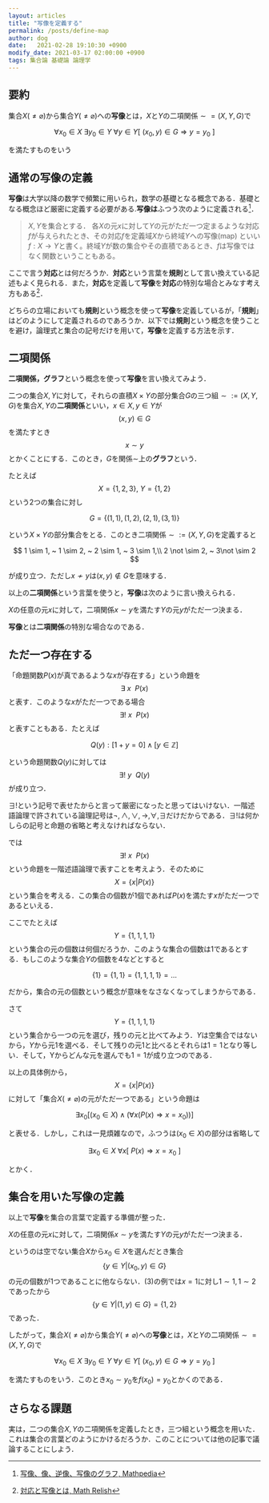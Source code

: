 ```yaml
---
layout: articles
title: "写像を定義する"
permalink: /posts/define-map
author: dog
date:   2021-02-28 19:10:30 +0900
modify_date: 2021-03-17 02:00:00 +0900
tags: 集合論 基礎論 論理学
---
```


## 要約

集合$X(\not = \varnothing)$から集合$Y(\not = \varnothing)$への**写像**とは，$X$と$Y$の二項関係$\sim = (X,Y,G)$で

$$
\forall x_0 \in X ~ \exists y_0 \in Y ~ \forall y \in Y [~ (x_0, y) \in G \Longrightarrow y = y_0 ~]
$$

を満たすものをいう

## 通常の写像の定義

**写像**は大学以降の数学で頻繁に用いられ，数学の基礎となる概念である．基礎となる概念ほど厳密に定義する必要がある.**写像は**ふつう次のように定義される[^mathpedia]．

> $X, Y$を集合とする．
> 各$X$の元$x$に対して$Y$の元がただ一つ定まるような対応$f$が与えられたとき、その対応$f$を定義域$X$から終域$Y$への写像(map) といい$f:X \longrightarrow Y$と書く。終域$Y$が数の集合やその直積であるとき、$f$は写像ではなく関数ということもある。

[^mathpedia]: [写像、像、逆像、写像のグラフ, Mathpedia](https://mathematicspedia.com/index.php?cmd=read&page=%E5%86%99%E5%83%8F%E3%80%81%E5%83%8F%E3%80%81%E9%80%86%E5%83%8F%E3%80%81%E5%86%99%E5%83%8F%E3%81%AE%E3%82%B0%E3%83%A9%E3%83%95&word=%E5%86%99%E5%83%8F#b5334b3a)

ここで言う**対応**とは何だろうか．**対応**という言葉を**規則**として言い換えている記述もよく見られる．また，**対応**を定義して**写像**を**対応**の特別な場合とみなす考え方もある[^correspond]．

[^correspond]: [対応と写像とは, Math Relish](https://mathrelish.com/mathematics/correspondence-and-map)

どちらの立場においても**規則**という概念を使って**写像**を定義しているが，「**規則**」はどのようにして定義されるのであろうか．以下では**規則**という概念を使うことを避け，論理式と集合の記号だけを用いて，**写像**を定義する方法を示す．

## 二項関係

**二項関係，グラフ**という概念を使って**写像**を言い換えてみよう．

二つの集合$X, Y$に対して，それらの直積$X \times Y$の部分集合$G$の三つ組$\sim := (X, Y, G)$を集合$X, Y$の**二項関係**といい，$x \in X, y \in Y$が
$$
(x, y) \in G
$$
を満たすとき
$$
x \sim y
$$
とかくことにする．このとき，$G$を関係$\sim$上の**グラフ**という．

たとえば
$$
X = \{1,2,3\}, ~ Y = \{1,2\}
$$
という2つの集合に対し

$$
G = \{(1,1), (1,2), (2,1), (3,1)\}
$$

という$X \times Y$の部分集合をとる．このとき二項関係$\sim := (X, Y, G)$を定義すると

$$
1 \sim 1, ~ 1 \sim 2, ~ 2 \sim 1, ~ 3 \sim 1,\\
2 \not \sim 2, ~ 3\not \sim 2
$$

が成り立つ．ただし$x\not \sim y$は$(x, y) \not \in G$を意味する．

以上の**二項関係**という言葉を使うと，**写像**は次のように言い換えられる．

$X$の任意の元$x$に対して，二項関係$x \sim y$を満たす$Y$の元$y$がただ一つ決まる．

**写像**とは**二項関係**の特別な場合なのである．

## ただ一つ存在する

「命題関数$P(x)$が真であるような$x$が存在する」という命題を
$$
 \exists ~ x ~~ P(x)
$$
と表す．このような$x$がただ一つである場合
$$
 \exists !  ~ x ~~ P(x)
$$
と表すこともある．たとえば

$$
 Q(y) : [1 + y = 0] \land [y \in \mathbb{Z}]
$$

という命題関数$Q(y)$に対しては
$$
 \exists ! ~ y ~~ Q(y)
$$
が成り立つ．

$\exists !$という記号で表せたからと言って厳密になったと思ってはいけない．一階述語論理で許されている論理記号は$\lnot, \land, \lor, \to, \forall, \exists$だけだからである．$\exists !$は何かしらの記号と命題の省略と考えなければならない．

では
$$
 \exists !  ~ x ~~ P(x)
$$
という命題を一階述語論理で表すことを考えよう．そのために
$$
X = \{x | P(x)\}
$$
という集合を考える．この集合の個数が1個であれば$P(x)$を満たす$x$がただ一つであるといえる．

ここでたとえば
$$
Y = \{1, 1, 1, 1 \}
$$
という集合の元の個数は何個だろうか．このような集合の個数は1であるとする．もしこのような集合$Y$の個数を$4$などとすると

$$
\{1\} = \{1, 1\} = \{1, 1, 1, 1 \} = \dotsc
$$

だから，集合の元の個数という概念が意味をなさなくなってしまうからである．

さて
$$
Y = \{1, 1, 1, 1 \}
$$
という集合から一つの元を選び，残りの元と比べてみよう．$Y$は空集合ではないから，$Y$から元$1$を選べる．そして残りの元$1$と比べるとそれらは$1=1$となり等しい．そして，Yからどんな元を選んでも$1=1$が成り立つのである．

以上の具体例から，
$$
X = \{x | P(x)\}
$$
に対して「集合$X(\not = \varnothing)$の元がただ一つである」という命題は

$$
\exists x_0 [(x_0 \in X) \land (\forall x (P(x) \Longrightarrow x=x_0) )]
$$

と表せる．しかし，これは一見煩雑なので，ふつうは$(x_0 \in X)$の部分は省略して

$$
\exists x_0 \in X ~ \forall x [~ P(x) \Longrightarrow x=x_0 ~]
$$

とかく．

## 集合を用いた写像の定義

以上で**写像**を集合の言葉で定義する準備が整った．

$X$の任意の元$x$に対して，二項関係$x \sim y$を満たす$Y$の元$y$がただ一つ決まる．

というのは空でない集合$X$から$x_0 \in X$を選んだとき集合
$$
\{y \in Y | (x_0, y) \in G\}
$$
の元の個数が1つであることに他ならない．$(3)$の例では$x=1$に対し$1 \sim 1, 1 \sim 2$であったから
$$
\{y \in Y | (1,y) \in G\} = \{1,2\}
$$
であった．

したがって，集合$X(\not = \varnothing)$から集合$Y(\not = \varnothing)$への**写像**とは，$X$と$Y$の二項関係$\sim = (X,Y,G)$で

$$
\forall x_0 \in X ~ \exists y_0 \in Y ~ \forall y \in Y [~ (x_0, y) \in G \Longrightarrow y = y_0 ~]
$$

を満たすものをいう．このとき$x_0 \sim y_0$を$f(x_0) = y_0$とかくのである．

## さらなる課題

実は，二つの集合$X, Y$の二項関係を定義したとき，三つ組という概念を用いた．
これは集合の言葉どのようにかけるだろうか．このことについては他の記事で議論することにしよう．